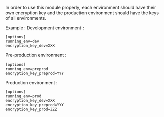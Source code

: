 In order to use this module properly, each environment should have their
own encryption key and the production environment should have the keys
of all environments.

Example : Development environment :

    [options]
    running_env=dev
    encryption_key_dev=XXX

Pre-production environment :

    [options]
    running_env=preprod
    encryption_key_preprod=YYY

Production environment :

    [options]
    running_env=prod
    encryption_key_dev=XXX
    encryption_key_preprod=YYY
    encryption_key_prod=ZZZ
